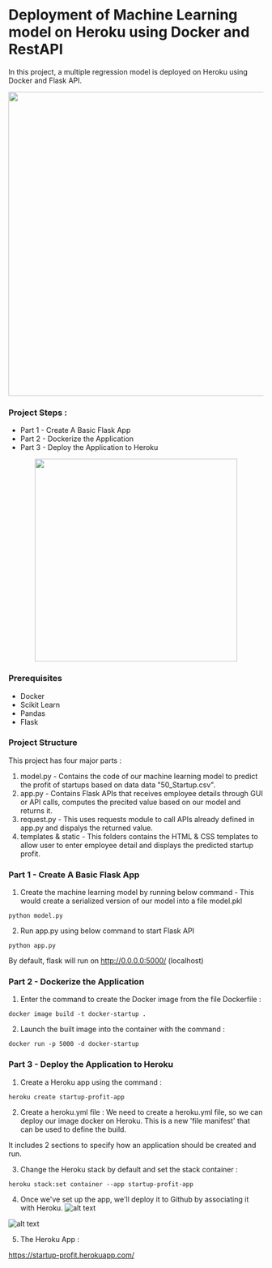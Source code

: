 # Deployment of Machine Learning model on Heroku using Docker and RestAPI

In this project, a multiple regression model is deployed on Heroku using Docker and Flask API.
<p align="center">
<img src="https://user-images.githubusercontent.com/77075553/104852589-2aeb5200-58fc-11eb-9cb7-8bbc559eae8c.jpeg" width="600">
</p>

### Project Steps : 
* Part 1 - Create A Basic Flask App
* Part 2 - Dockerize the Application
* Part 3 - Deploy the Application to Heroku

<p align="center">
<img src="https://user-images.githubusercontent.com/77075553/104852592-2d4dac00-58fc-11eb-8c42-555e975045af.png" width="400">
</p>


### Prerequisites
 - Docker 
 - Scikit Learn
 - Pandas 
 - Flask 
 
### Project Structure
This project has four major parts :
1. model.py - Contains the code of our machine learning model to predict the profit of startups based on data data "50_Startup.csv".
2. app.py - Contains Flask APIs that receives employee details through GUI or API calls, computes the precited value based on our model and returns it.
3. request.py - This uses requests module to call APIs already defined in app.py and dispalys the returned value.
4. templates & static - This folders contains the HTML & CSS templates to allow user to enter employee detail and displays the predicted startup profit.

### Part 1 - Create A Basic Flask App
1. Create the machine learning model by running below command - This would create a serialized version of our model into a file model.pkl
```
python model.py
```

2. Run app.py using below command to start Flask API
```
python app.py
```
By default, flask will run on http://0.0.0.0:5000/ (localhost)

### Part 2 - Dockerize the Application

1. Enter the command to create the Docker image from the file Dockerfile : 
```
docker image build -t docker-startup .
```
2. Launch the built image into the container with the command :
```
docker run -p 5000 -d docker-startup
```

### Part 3 - Deploy the Application to Heroku

1. Create a Heroku app using the command : 
```
heroku create startup-profit-app
```
2. Create a heroku.yml file : 
We need to create a heroku.yml file, so we can deploy our image docker on Heroku. 
This is a new 'file manifest' that can be used to define the build.

It includes 2 sections to specify how an application should be created and run.

3. Change the Heroku stack by default and set the stack container : 
```
heroku stack:set container --app startup-profit-app 
```
4. Once we've set up the app, we'll deploy it to Github by associating it with Heroku.
![alt text](https://user-images.githubusercontent.com/77075553/104853966-96392200-5904-11eb-9950-63b9f2ab71e5.png)

![alt text](https://user-images.githubusercontent.com/77075553/104853967-96d1b880-5904-11eb-9aa6-55f15cc54942.png)

5. The Heroku App : 

https://startup-profit.herokuapp.com/
